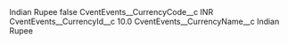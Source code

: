 <?xml version="1.0" encoding="UTF-8"?>
<CustomMetadata xmlns="http://soap.sforce.com/2006/04/metadata" xmlns:xsi="http://www.w3.org/2001/XMLSchema-instance" xmlns:xsd="http://www.w3.org/2001/XMLSchema">
    <label>Indian Rupee</label>
    <protected>false</protected>
    <values>
        <field>CventEvents__CurrencyCode__c</field>
        <value xsi:type="xsd:string">INR</value>
    </values>
    <values>
        <field>CventEvents__CurrencyId__c</field>
        <value xsi:type="xsd:double">10.0</value>
    </values>
    <values>
        <field>CventEvents__CurrencyName__c</field>
        <value xsi:type="xsd:string">Indian Rupee</value>
    </values>
</CustomMetadata>
